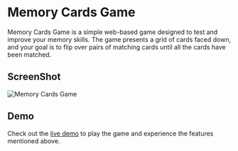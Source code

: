 # Memory Cards Game

Memory Cards Game is a simple web-based game designed to test and improve your memory skills. The game presents a grid of cards faced down, and your goal is to flip over pairs of matching cards until all the cards have been matched.

## ScreenShot

![Memory Cards Game](https://user-images.githubusercontent.com/99037494/244912994-dbbec201-3b9b-4a36-99f4-4a73b4a5a3bc.png)


## Demo

Check out the [live demo](https://kunjgit.github.io/GameZone/Games/memory-cards-game/) to play the game and experience the features mentioned above.
